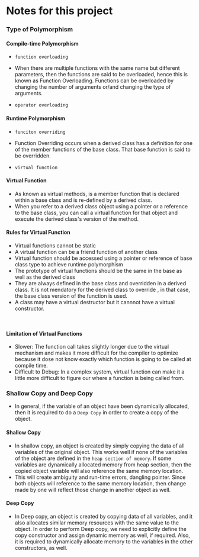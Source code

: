 # Notes for this project

### Type of Polymorphism
#### Compile-time Polymorphism
* ```function overloading```
- When there are multiple functions with the same name but different parameters, then the functions are said to be overloaded, hence this is known as Function Overloading. Functions can be overloaded by changing the number of arguments or/and changing the type of arguments. 
* ```operator overloading```
#### Runtime Polymorphism
* ```funciton overriding```
- Function Overriding occurs when a derived class has a definition for one of the member functions of the base class. That base function is said to be overridden.
* ```virtual function```

#### Virtual Function
- As known as virtual methods, is a member function that is declared within a base class and is re-defined by a derived class.
- When you refer to a derived class object using a pointer or a reference to the base class, you can call a virtual function for that object and execute the derived class's version of the method.

#### Rules for Virtual Function
- Virtual functions cannot be static
- A virtual function can be a friend function of another class
- Virtual function should be accessed using a pointer or reference of base class type to achieve runtime polymorphism
- The prototype of virtual functions should be the same in the base as well as the derived class
- They are always defined in the base class and overridden in a derived class. It is not mendatory for the derived class to override , in that case, the base class version of the function is used.
- A class may have a virtual destructor but it cannnot have a virtual constructor.
<br>

#### Limitation of Virtual Functions
* Slower: The function call takes slightly longer due to the virtual mechanism and makes it more difficult for the compiler to optimize because it dose not know exactly which function is going to be called at compile time.
* Difficult to Debug: In a complex system, virtual function can make it a little more difficult to figure our where a function is being called from.

### Shallow Copy and Deep Copy
- In general, if the variable of an object have been dynamically allocated, then it is required to do a ```Deep Copy``` in order to create a copy of the object.

#### Shallow Copy
- In shallow copy, an object is created by simply copying the data of all variables of the original object. This works well if none of the variables of the object are defined in the ```heap section of memory```. If some variables are dynamically allocated memory from heap section, then the copied object variable will also reference the same memory location.<br>
- This will create ambiguity and run-time errors, dangling pointer. Since both objects will reference to the same memory location, then change made by one will reflect those change in another object as well. 

#### Deep Copy
- In Deep copy, an object is created by copying data of all variables, and it also allocates similar memory resources with the same value to the object. In order to perform Deep copy, we need to explicitly define the copy constructor and assign dynamic memory as well, if required. Also, it is required to dynamically allocate memory to the variables in the other constructors, as well.